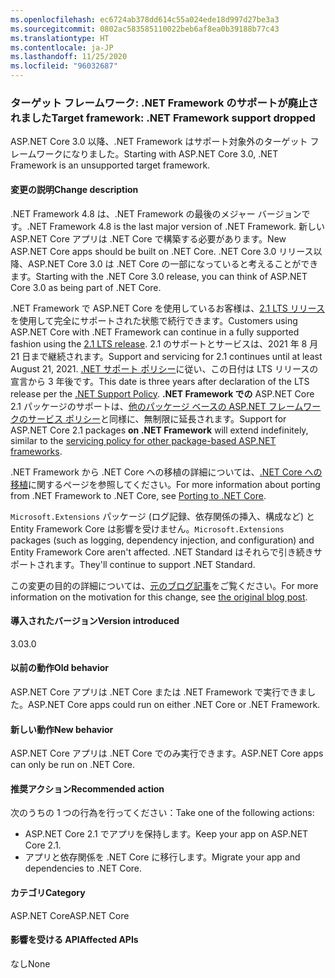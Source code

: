 ```yaml
---
ms.openlocfilehash: ec6724ab378dd614c55a024ede18d997d27be3a3
ms.sourcegitcommit: 0802ac583585110022beb6af8ea0b39188b77c43
ms.translationtype: HT
ms.contentlocale: ja-JP
ms.lasthandoff: 11/25/2020
ms.locfileid: "96032687"
---
```

### <a name="target-framework-net-framework-support-dropped"></a><span data-ttu-id="2c43c-101">ターゲット フレームワーク: .NET Framework のサポートが廃止されました</span><span class="sxs-lookup"><span data-stu-id="2c43c-101">Target framework: .NET Framework support dropped</span></span>

<span data-ttu-id="2c43c-102">ASP.NET Core 3.0 以降、.NET Framework はサポート対象外のターゲット フレームワークになりました。</span><span class="sxs-lookup"><span data-stu-id="2c43c-102">Starting with ASP.NET Core 3.0, .NET Framework is an unsupported target framework.</span></span>

#### <a name="change-description"></a><span data-ttu-id="2c43c-103">変更の説明</span><span class="sxs-lookup"><span data-stu-id="2c43c-103">Change description</span></span>

<span data-ttu-id="2c43c-104">.NET Framework 4.8 は、.NET Framework の最後のメジャー バージョンです。</span><span class="sxs-lookup"><span data-stu-id="2c43c-104">.NET Framework 4.8 is the last major version of .NET Framework.</span></span> <span data-ttu-id="2c43c-105">新しい ASP.NET Core アプリは .NET Core で構築する必要があります。</span><span class="sxs-lookup"><span data-stu-id="2c43c-105">New ASP.NET Core apps should be built on .NET Core.</span></span> <span data-ttu-id="2c43c-106">.NET Core 3.0 リリース以降、ASP.NET Core 3.0 は .NET Core の一部になっていると考えることができます。</span><span class="sxs-lookup"><span data-stu-id="2c43c-106">Starting with the .NET Core 3.0 release, you can think of ASP.NET Core 3.0 as being part of .NET Core.</span></span>

<span data-ttu-id="2c43c-107">.NET Framework で ASP.NET Core を使用しているお客様は、[2.1 LTS リリース](https://dotnet.microsoft.com/download/dotnet-core/2.1)を使用して完全にサポートされた状態で続行できます。</span><span class="sxs-lookup"><span data-stu-id="2c43c-107">Customers using ASP.NET Core with .NET Framework can continue in a fully supported fashion using the [2.1 LTS release](https://dotnet.microsoft.com/download/dotnet-core/2.1).</span></span> <span data-ttu-id="2c43c-108">2\.1 のサポートとサービスは、2021 年 8 月 21 日まで継続されます。</span><span class="sxs-lookup"><span data-stu-id="2c43c-108">Support and servicing for 2.1 continues until at least August 21, 2021.</span></span> <span data-ttu-id="2c43c-109">[.NET サポート ポリシー](https://dotnet.microsoft.com/platform/support-policy)に従い、この日付は LTS リリースの宣言から 3 年後です。</span><span class="sxs-lookup"><span data-stu-id="2c43c-109">This date is three years after declaration of the LTS release per the [.NET Support Policy](https://dotnet.microsoft.com/platform/support-policy).</span></span> <span data-ttu-id="2c43c-110">**.NET Framework での**  ASP.NET Core 2.1 パッケージのサポートは、[他のパッケージ ベースの ASP.NET フレームワークのサービス ポリシー](https://dotnet.microsoft.com/platform/support/policy/aspnet)と同様に、無制限に延長されます。</span><span class="sxs-lookup"><span data-stu-id="2c43c-110">Support for ASP.NET Core 2.1 packages **on .NET Framework** will extend indefinitely, similar to the [servicing policy for other package-based ASP.NET frameworks](https://dotnet.microsoft.com/platform/support/policy/aspnet).</span></span>

<span data-ttu-id="2c43c-111">.NET Framework から .NET Core への移植の詳細については、[.NET Core への移植](~/docs/core/porting/index.md)に関するページを参照してください。</span><span class="sxs-lookup"><span data-stu-id="2c43c-111">For more information about porting from .NET Framework to .NET Core, see [Porting to .NET Core](~/docs/core/porting/index.md).</span></span>

<span data-ttu-id="2c43c-112">`Microsoft.Extensions` パッケージ (ログ記録、依存関係の挿入、構成など) と Entity Framework Core は影響を受けません。</span><span class="sxs-lookup"><span data-stu-id="2c43c-112">`Microsoft.Extensions` packages (such as logging, dependency injection, and configuration) and Entity Framework Core aren't affected.</span></span> <span data-ttu-id="2c43c-113">.NET Standard はそれらで引き続きサポートされます。</span><span class="sxs-lookup"><span data-stu-id="2c43c-113">They'll continue to support .NET Standard.</span></span>

<span data-ttu-id="2c43c-114">この変更の目的の詳細については、[元のブログ記事](https://devblogs.microsoft.com/aspnet/a-first-look-at-changes-coming-in-asp-net-core-3-0/)をご覧ください。</span><span class="sxs-lookup"><span data-stu-id="2c43c-114">For more information on the motivation for this change, see [the original blog post](https://devblogs.microsoft.com/aspnet/a-first-look-at-changes-coming-in-asp-net-core-3-0/).</span></span>

#### <a name="version-introduced"></a><span data-ttu-id="2c43c-115">導入されたバージョン</span><span class="sxs-lookup"><span data-stu-id="2c43c-115">Version introduced</span></span>

<span data-ttu-id="2c43c-116">3.0</span><span class="sxs-lookup"><span data-stu-id="2c43c-116">3.0</span></span>

#### <a name="old-behavior"></a><span data-ttu-id="2c43c-117">以前の動作</span><span class="sxs-lookup"><span data-stu-id="2c43c-117">Old behavior</span></span>

<span data-ttu-id="2c43c-118">ASP.NET Core アプリは .NET Core または .NET Framework で実行できました。</span><span class="sxs-lookup"><span data-stu-id="2c43c-118">ASP.NET Core apps could run on either .NET Core or .NET Framework.</span></span>

#### <a name="new-behavior"></a><span data-ttu-id="2c43c-119">新しい動作</span><span class="sxs-lookup"><span data-stu-id="2c43c-119">New behavior</span></span>

<span data-ttu-id="2c43c-120">ASP.NET Core アプリは .NET Core でのみ実行できます。</span><span class="sxs-lookup"><span data-stu-id="2c43c-120">ASP.NET Core apps can only be run on .NET Core.</span></span>

#### <a name="recommended-action"></a><span data-ttu-id="2c43c-121">推奨アクション</span><span class="sxs-lookup"><span data-stu-id="2c43c-121">Recommended action</span></span>

<span data-ttu-id="2c43c-122">次のうちの 1 つの行為を行ってください：</span><span class="sxs-lookup"><span data-stu-id="2c43c-122">Take one of the following actions:</span></span>

- <span data-ttu-id="2c43c-123">ASP.NET Core 2.1 でアプリを保持します。</span><span class="sxs-lookup"><span data-stu-id="2c43c-123">Keep your app on ASP.NET Core 2.1.</span></span>
- <span data-ttu-id="2c43c-124">アプリと依存関係を .NET Core に移行します。</span><span class="sxs-lookup"><span data-stu-id="2c43c-124">Migrate your app and dependencies to .NET Core.</span></span>

#### <a name="category"></a><span data-ttu-id="2c43c-125">カテゴリ</span><span class="sxs-lookup"><span data-stu-id="2c43c-125">Category</span></span>

<span data-ttu-id="2c43c-126">ASP.NET Core</span><span class="sxs-lookup"><span data-stu-id="2c43c-126">ASP.NET Core</span></span>

#### <a name="affected-apis"></a><span data-ttu-id="2c43c-127">影響を受ける API</span><span class="sxs-lookup"><span data-stu-id="2c43c-127">Affected APIs</span></span>

<span data-ttu-id="2c43c-128">なし</span><span class="sxs-lookup"><span data-stu-id="2c43c-128">None</span></span>

<!-- 

#### Affected APIs

Not detectable via API analysis

-->
